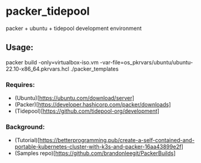 # packer_tidepool
 packer + ubuntu + tidepool development environment 

## Usage:

packer build -only=virtualbox-iso.vm -var-file=os_pkrvars/ubuntu/ubuntu-22.10-x86_64.pkrvars.hcl  ./packer_templates

### Requires: 

- (Ubuntu)[https://ubuntu.com/download/server] 
- (Packer)[https://developer.hashicorp.com/packer/downloads] 
- (Tidepool)[https://github.com/tidepool-org/development]

### Background: 

- (Tutorial)[https://betterprogramming.pub/create-a-self-contained-and-portable-kubernetes-cluster-with-k3s-and-packer-16aa43899e2f] 
- (Samples repo)[https://github.com/brandonleegit/PackerBuilds]
